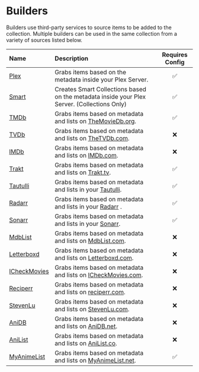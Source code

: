 # Builders

Builders use third-party services to source items to be added to the collection. Multiple builders can be used in the same collection from a variety of sources listed below.

| Name                                  | Description                                                                                   | Requires Config |
|:--------------------------------------|:----------------------------------------------------------------------------------------------|:---------------:|
| [Plex](builders/plex)                 | Grabs items based on the metadata inside your Plex Server.                                    |     &#9989;     |
| [Smart](builders/smart)               | Creates Smart Collections based on the metadata inside your Plex Server. (Collections Only)   |     &#9989;     |
| [TMDb](builders/tmdb)                 | Grabs items based on metadata and lists on [TheMovieDb.org](https://www.themoviedb.org/).     |     &#9989;     |
| [TVDb](builders/tvdb)                 | Grabs items based on metadata and lists on [TheTVDb.com](https://www.thetvdb.com/).           |    &#10060;     |
| [IMDb](builders/imdb)                 | Grabs items based on metadata and lists on [IMDb.com](https://www.imdb.com/).                 |    &#10060;     |
| [Trakt](builders/trakt)               | Grabs items based on metadata and lists on [Trakt.tv](https://trakt.tv/).                     |     &#9989;     |
| [Tautulli](builders/tautulli)         | Grabs items based on metadata and lists in your [Tautulli](https://tautulli.com/).            |     &#9989;     |
| [Radarr](builders/radarr)             | Grabs items based on metadata and lists in your [Radarr](https://radarr.video/) .             |     &#9989;     |
| [Sonarr](builders/sonarr)             | Grabs items based on metadata and lists in your [Sonarr](https://sonarr.tv/).                 |     &#9989;     |
| [MdbList](builders/mdblist)           | Grabs items based on metadata and lists on [MdbList.com](https://mdblist.com/).               |    &#10060;     |
| [Letterboxd](builders/letterboxd)     | Grabs items based on metadata and lists on [Letterboxd.com](https://letterboxd.com/).         |    &#10060;     |
| [ICheckMovies](builders/icheckmovies) | Grabs items based on metadata and lists on [ICheckMovies.com](https://www.icheckmovies.com/). |    &#10060;     |
| [Reciperr](builders/reciperr)         | Grabs items based on metadata and lists on [reciperr.com](https://reciperr.com/).             |    &#10060;     |
| [StevenLu](builders/stevenlu)         | Grabs items based on metadata and lists on [StevenLu.com](https://movies.stevenlu.com/).      |    &#10060;     |
| [AniDB](builders/anidb)               | Grabs items based on metadata and lists on [AniDB.net](https://anidb.net/).                   |    &#10060;     |
| [AniList](builders/anilist)           | Grabs items based on metadata and lists on [AniList.co](https://anilist.co/).                 |    &#10060;     |
| [MyAnimeList](builders/myanimelist)   | Grabs items based on metadata and lists on [MyAnimeList.net](https://myanimelist.net/).       |     &#9989;     |